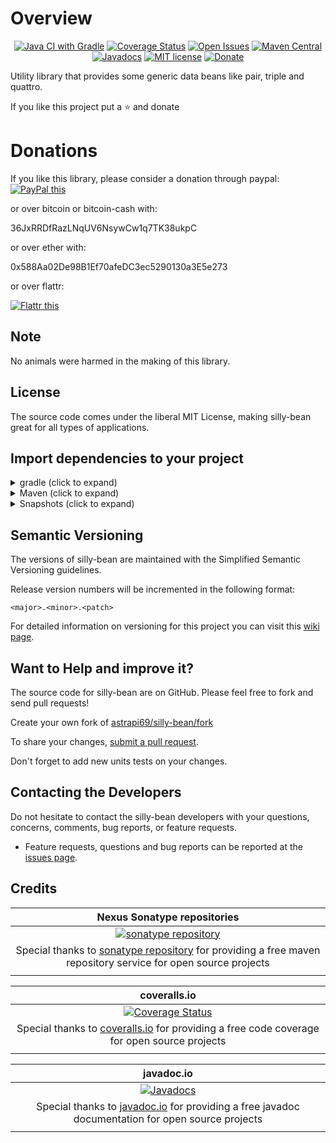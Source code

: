 # Overview

<div style="text-align: center">

[![Java CI with Gradle](https://github.com/astrapi69/silly-bean/actions/workflows/gradle.yml/badge.svg)](https://github.com/astrapi69/silly-bean/actions/workflows/gradle.yml)
[![Coverage Status](https://codecov.io/gh/astrapi69/silly-bean/branch/develop/graph/badge.svg)](https://codecov.io/gh/astrapi69/silly-bean)
[![Open Issues](https://img.shields.io/github/issues/astrapi69/silly-bean.svg?style=flat)](https://github.com/astrapi69/silly-bean/issues)
[![Maven Central](https://maven-badges.herokuapp.com/maven-central/io.github.astrapi69/silly-bean/badge.svg)](https://maven-badges.herokuapp.com/maven-central/io.github.astrapi69/silly-bean)
[![Javadocs](http://www.javadoc.io/badge/io.github.astrapi69/silly-bean.svg)](http://www.javadoc.io/doc/io.github.astrapi69/silly-bean)
[![MIT license](http://img.shields.io/badge/license-MIT-brightgreen.svg?style=flat)](http://opensource.org/licenses/MIT)
[![Donate](https://img.shields.io/badge/donate-❤-ff2244.svg)](https://www.paypal.com/cgi-bin/webscr?cmd=_s-xclick&hosted_button_id=GVBTWLRAZ7HB8)

</div>

Utility library that provides some generic data beans like pair, triple and quattro.

If you like this project put a ⭐ and donate

# Donations

If you like this library, please consider a donation through paypal: <a href="https://www.paypal.com/cgi-bin/webscr?cmd=_s-xclick&hosted_button_id=MJ7V43GU2H386" target="_blank">
<img src="https://www.paypalobjects.com/en_US/GB/i/btn/btn_donateCC_LG.gif" alt="PayPal this" title="PayPal – The safer, easier way to pay online!" border="0" />
</a>

or over bitcoin or bitcoin-cash with:

36JxRRDfRazLNqUV6NsywCw1q7TK38ukpC

or over ether with:

0x588Aa02De98B1Ef70afeDC3ec5290130a3E5e273

or over flattr:

<a href="http://flattr.com/thing/4067696/astrapi69silly-bean-on-GitHub" target="_blank">
<img src="http://api.flattr.com/button/flattr-badge-large.png" alt="Flattr this" title="Flattr this" border="0" />
</a>

## Note

No animals were harmed in the making of this library.

## License

The source code comes under the liberal MIT License, making silly-bean great for all types of applications.

## Import dependencies to your project

<details>
  <summary>gradle (click to expand)</summary>

## gradle dependency

Replace the variable ${latestVersion} with the current latest
version: [![Maven Central](https://maven-badges.herokuapp.com/maven-central/io.github.astrapi69/silly-bean/badge.svg)](https://maven-badges.herokuapp.com/maven-central/io.github.astrapi69/silly-bean)

You can first define the version in the ext section and add than the following gradle dependency to
your project `build.gradle` if you want to import the core functionality of silly-bean:

define version in file gradle.properties

```
sillyBeanVersion=${latestVersion}
```

or in build.gradle ext area

```
    sillyBeanVersion = "${latestVersion}"
```

then add the dependency to the dependencies area

```
    implementation("io.github.astrapi69:silly-bean:$sillyBeanVersion")
```

# with new libs.versions.toml file

If you use the new libs.versions.toml file for new automatic catalog versions update

```
[versions]
```
```
silly-bean-version= "${latestVersion}"
```
```
[libraries]
```
```
silly-bean = { module = "io.github.astrapi69:silly-bean", version.ref = "silly-bean-version" }
```

then add the dependency to the dependencies area

```
    implementation libs.silly.bean
```

</details>

<details>
  <summary>Maven (click to expand)</summary>

## Maven dependency

Maven dependency is now on sonatype.
Check
out [sonatype repository](https://oss.sonatype.org/index.html#nexus-search;gav~io.github.astrapi69~silly-bean~~~)
for latest snapshots and releases.

Add the following maven dependency to your project `pom.xml` if you want to import the core
functionality of silly-bean:

Then you can add the dependency to your dependencies:

    <properties>
        ...

```xml
        <!-- silly-bean version -->
        <silly-bean.version>${latestVersion}</silly-bean.version>
```

        ...
    </properties>
        ...
        <dependencies>
        ...

```xml
            <!-- silly-bean DEPENDENCY -->
            <dependency>
                <groupId>io.github.astrapi69</groupId>
                <artifactId>silly-bean</artifactId>
                <version>${silly-bean.version}</version>
            </dependency>
```

        ...
        </dependencies>

</details>


<details>
  <summary>Snapshots (click to expand)</summary>

## 📸 Snapshots

[![Snapshot](https://img.shields.io/badge/dynamic/xml?url=https://oss.sonatype.org/service/local/repositories/snapshots/content/io/github/astrapi69/silly-bean/maven-metadata.xml&label=snapshot&color=red&query=.//versioning/latest)](https://oss.sonatype.org/content/repositories/snapshots/io/github/astrapi69/silly-bean/)

This section describes how to import snapshot versions into your project.
Add the following code snippet to your gradle file in the repositories section:

```
repositories {
   //...
```

```groovy
    maven {
        name "Sonatype Nexus Snapshots"
        url "https://oss.sonatype.org/content/repositories/snapshots"
        mavenContent {
            snapshotsOnly()
        }
    }
```

```
}
```

</details>


## Semantic Versioning

The versions of silly-bean are maintained with the Simplified Semantic Versioning guidelines.

Release version numbers will be incremented in the following format:

`<major>.<minor>.<patch>`

For detailed information on versioning for this project you can visit this [wiki page](https://github.com/lightblueseas/mvn-parent-projects/wiki/Simplified-Semantic-Versioning).

## Want to Help and improve it? ###

The source code for silly-bean are on GitHub. Please feel free to fork and send pull requests!

Create your own fork of [astrapi69/silly-bean/fork](https://github.com/astrapi69/silly-bean/fork)

To share your changes, [submit a pull request](https://github.com/astrapi69/silly-bean/pull/new/develop).

Don't forget to add new units tests on your changes.

## Contacting the Developers

Do not hesitate to contact the silly-bean developers with your questions, concerns, comments, bug reports, or feature requests.
- Feature requests, questions and bug reports can be reported at the [issues page](https://github.com/astrapi69/silly-bean/issues).

## Credits

|**Nexus Sonatype repositories**|
|     :---:      |
|[![sonatype repository](https://img.shields.io/nexus/r/https/oss.sonatype.org/io.github.astrapi69/silly-bean.svg?style=for-the-badge)](https://oss.sonatype.org/index.html#nexus-search;gav~io.github.astrapi69~silly-bean~~~)|
|Special thanks to [sonatype repository](https://www.sonatype.com) for providing a free maven repository service for open source projects|
|     <img width=1000/>     |

|**coveralls.io**|
|     :---:      |
|[![Coverage Status](https://coveralls.io/repos/github/astrapi69/silly-bean/badge.svg?branch=develop)](https://coveralls.io/github/astrapi69/silly-bean?branch=develop)|
|Special thanks to [coveralls.io](https://coveralls.io) for providing a free code coverage for open source projects|
|     <img width=1000/>     |

|**javadoc.io**|
|     :---:      |
|[![Javadocs](http://www.javadoc.io/badge/io.github.astrapi69/silly-bean.svg)](http://www.javadoc.io/doc/io.github.astrapi69/silly-bean)|
|Special thanks to [javadoc.io](http://www.javadoc.io) for providing a free javadoc documentation for open source projects|
|     <img width=1000/>     |
